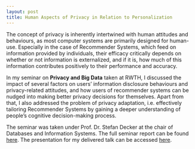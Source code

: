 ```yaml
---
layout: post
title: Human Aspects of Privacy in Relation to Personalization
---
```


The concept of privacy is inherently intertwined with human attitudes and behaviours, as most computer systems are primarily designed for human-use. Especially in the case of Recommender Systems, which feed on information provided by individuals, their efficacy critically depends on whether or not information is externalized, and if it is, how much of this information contributes positively to their performance and accuracy. 

In my seminar on **Privacy and Big Data** taken at RWTH, I discussed the impact of several factors on users’ information disclosure behaviours and privacy-related attitudes, and how users of recommender systems can be nudged into making better privacy decisions for themselves. Apart from that, I also addressed the problem of privacy adaptation, i.e. effectively tailoring Recommender Systems by gaining a deeper understanding of people’s cognitive decision-making process.

The seminar was taken under Prof. Dr. Stefan Decker at the chair of Databases and Information Systems. The full seminar report can be found [here](../documents/human-privacy.pdf). The presentation for my delivered talk can be accessed [here](../documents/privacy-seminar.pdf).